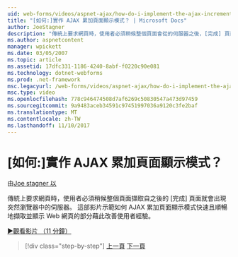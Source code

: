 ```yaml
---
uid: web-forms/videos/aspnet-ajax/how-do-i-implement-the-ajax-incremental-page-display-pattern
title: "[如何:]實作 AJAX 累加頁面顯示模式？ | Microsoft Docs"
author: JoeStagner
description: "傳統上要求網頁時，使用者必須稍候整個頁面會從的伺服器之後，[完成] 頁面出現 sudde..."
ms.author: aspnetcontent
manager: wpickett
ms.date: 03/05/2007
ms.topic: article
ms.assetid: 17dfc331-1186-4240-8abf-f0220c90e081
ms.technology: dotnet-webforms
ms.prod: .net-framework
msc.legacyurl: /web-forms/videos/aspnet-ajax/how-do-i-implement-the-ajax-incremental-page-display-pattern
msc.type: video
ms.openlocfilehash: 778c946474508d7af6269c50830547a473d97459
ms.sourcegitcommit: 9a9483aceb34591c97451997036a9120c3fe2baf
ms.translationtype: MT
ms.contentlocale: zh-TW
ms.lasthandoff: 11/10/2017
---
```

<a name="how-do-i-implement-the-ajax-incremental-page-display-pattern"></a>[如何:]實作 AJAX 累加頁面顯示模式？
====================
由[Joe stagner 以](https://github.com/JoeStagner)

傳統上要求網頁時，使用者必須稍候整個頁面擷取自之後的 [完成] 頁面就會出現突然瀏覽器中的伺服器。 這部影片示範如何 AJAX 累加頁面顯示模式快速且順暢地擷取並顯示 Web 網頁的部分藉此改善使用者經驗。

[&#9654;觀看影片 （11 分鐘）](https://channel9.msdn.com/Blogs/ASP-NET-Site-Videos/how-do-i-implement-the-ajax-incremental-page-display-pattern)

>[!div class="step-by-step"]
[上一頁](how-do-i-implement-the-ajax-paging-pattern.md)
[下一頁](how-do-i-implement-the-incremental-page-display-pattern-using-http-get-and-post.md)
